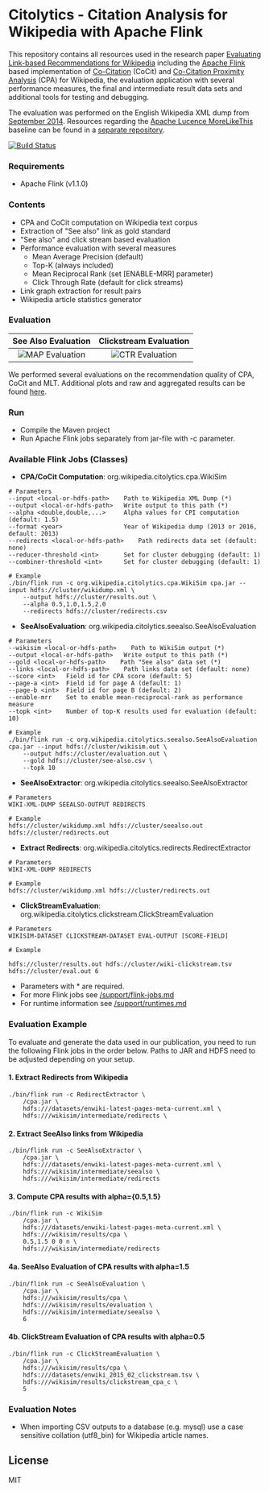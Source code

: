 # Citolytics - Citation Analysis for Wikipedia with Apache Flink

This repository contains all resources used in the research paper [Evaluating Link-based Recommendations for Wikipedia](https://github.com/wikimedia/citolytics/releases/download/v0.0.2/paper.pdf) including the [Apache Flink](https://flink.apache.org/) based implementation of [Co-Citation](https://en.wikipedia.org/wiki/Co-citation) (CoCit) and [Co-Citation Proximity Analysis](https://en.wikipedia.org/wiki/Co-citation_Proximity_Analysis) (CPA) for Wikipedia, the evaluation application with several performance measures, the final and intermediate result data sets and additional tools for testing and debugging.

The evaluation was performed on the English Wikipedia XML dump from [September 2014](https://archive.org/details/wikimedia-mediatar). Resources regarding the [Apache Lucence MoreLikeThis](https://lucene.apache.org/) baseline can be found in a [separate repository](https://github.com/mschwarzer/Wikipedia2Lucene).

[![Build Status](https://drone.io/github.com/TU-Berlin/cpa-demo/status.png)](https://drone.io/github.com/TU-Berlin/cpa-demo/latest)

### Requirements

- Apache Flink (v1.1.0)

### Contents

- CPA and CoCit computation on Wikipedia text corpus
- Extraction of "See also" link as gold standard
- "See also" and click stream based evaluation
- Performance evaluation with several measures
    - Mean Average Precision (default)
    - Top-K (always included)
    - Mean Reciprocal Rank (set [ENABLE-MRR] parameter)
    - Click Through Rate (default for click streams)
- Link graph extraction for result pairs
- Wikipedia article statistics generator

### Evaluation

See Also Evaluation | Clickstream Evaluation
:-------------------------:|:-------------------------:
![MAP Evaluation](evaluation/figure5_map-overall_s.png) | ![CTR Evaluation](evaluation/figure6_ctr-overall_s.png)

We performed several evaluations on the recommendation quality of CPA, CoCit and MLT. Additional plots and raw and aggregated results can be found [here](evaluation).

### Run
- Compile the Maven project
- Run Apache Flink jobs separately from jar-file with -c parameter.

### Available Flink Jobs (Classes)

- **CPA/CoCit Computation**: org.wikipedia.citolytics.cpa.WikiSim
```
# Parameters
--input <local-or-hdfs-path>    Path to Wikipedia XML Dump (*)
--output <local-or-hdfs-path>   Write output to this path (*)
--alpha <double,double,...>     Alpha values for CPI computation (default: 1.5)
--format <year>                 Year of Wikipedia dump (2013 or 2016, default: 2013)
--redirects <local-or-hdfs-path>    Path redirects data set (default: none)
--reducer-threshold <int>       Set for cluster debugging (default: 1)
--combiner-threshold <int>      Set for cluster debugging (default: 1)

# Example
./bin/flink run -c org.wikipedia.citolytics.cpa.WikiSim cpa.jar --input hdfs://cluster/wikidump.xml \
    --output hdfs://cluster/results.out \
    --alpha 0.5,1.0,1.5,2.0
    --redirects hdfs://cluster/redirects.csv
```

- **SeeAlsoEvaluation**: org.wikipedia.citolytics.seealso.SeeAlsoEvaluation
```
# Parameters
--wikisim <local-or-hdfs-path>    Path to WikiSim output (*)
--output <local-or-hdfs-path>   Write output to this path (*)
--gold <local-or-hdfs-path>    Path "See also" data set (*)
--links <local-or-hdfs-path>    Path links data set (default: none)
--score <int>   Field id for CPA score (default: 5)
--page-a <int>  Field id for page A (default: 1)
--page-b <int>  Field id for page B (default: 2)
--enable-mrr    Set to enable mean-reciprocal-rank as performance measure
--topk <int>    Number of top-K results used for evaluation (default: 10)

# Example
./bin/flink run -c org.wikipedia.citolytics.seealso.SeeAlsoEvaluation cpa.jar --input hdfs://cluster/wikisim.out \
    --output hdfs://cluster/evaluation.out \
    --gold hdfs://cluster/see-also.csv \
    --topk 10
```

- **SeeAlsoExtractor**: org.wikipedia.citolytics.seealso.SeeAlsoExtractor
```
# Parameters
WIKI-XML-DUMP SEEALSO-OUTPUT REDIRECTS

# Example
hdfs://cluster/wikidump.xml hdfs://cluster/seealso.out hdfs://cluster/redirects.out
```

- **Extract Redirects**: org.wikipedia.citolytics.redirects.RedirectExtractor
```
# Parameters
WIKI-XML-DUMP REDIRECTS

# Example
hdfs://cluster/wikidump.xml hdfs://cluster/redirects.out
```

- **ClickStreamEvaluation**: org.wikipedia.citolytics.clickstream.ClickStreamEvaluation
```
# Parameters
WIKISIM-DATASET CLICKSTREAM-DATASET EVAL-OUTPUT [SCORE-FIELD]

# Example

hdfs://cluster/results.out hdfs://cluster/wiki-clickstream.tsv hdfs://cluster/eval.out 6
```

- Parameters with * are required.
- For more Flink jobs see [/support/flink-jobs.md](https://github.com/TU-Berlin/cpa-demo/blob/master/support/flink-jobs.md)
- For runtime information see [/support/runtimes.md](https://github.com/TU-Berlin/cpa-demo/blob/master/support/runtimes.md)

### Evaluation Example
To evaluate and generate the data used in our publication, you need to run the following Flink jobs in the order below. Paths to JAR and HDFS need to be adjusted depending on your setup.

#### 1. Extract Redirects from Wikipedia
```
./bin/flink run -c RedirectExtractor \
    /cpa.jar \
    hdfs:///datasets/enwiki-latest-pages-meta-current.xml \
    hdfs:///wikisim/intermediate/redirects \
```

#### 2. Extract SeeAlso links from Wikipedia
```
./bin/flink run -c SeeAlsoExtractor \
    /cpa.jar \
    hdfs:///datasets/enwiki-latest-pages-meta-current.xml \
    hdfs:///wikisim/intermediate/seealso \
    hdfs:///wikisim/intermediate/redirects
```
#### 3. Compute CPA results with alpha={0.5,1.5}
```
./bin/flink run -c WikiSim
    /cpa.jar \
    hdfs:///datasets/enwiki-latest-pages-meta-current.xml \
    hdfs:///wikisim/results/cpa \
    0.5,1.5 0 0 n \
    hdfs:///wikisim/intermediate/redirects
```
#### 4a. SeeAlso Evaluation of CPA results with alpha=1.5
```
./bin/flink run -c SeeAlsoEvaluation \
    /cpa.jar \
    hdfs:///wikisim/results/cpa \
    hdfs:///wikisim/results/evaluation \
    hdfs:///wikisim/intermediate/seealso \
    6
```

#### 4b. ClickStream Evaluation of CPA results with alpha=0.5
```
./bin/flink run -c ClickStreamEvaluation \
    /cpa.jar \
    hdfs:///wikisim/results/cpa \
    hdfs:///datasets/enwiki_2015_02_clickstream.tsv \
    hdfs:///wikisim/results/clickstream_cpa_c \
    5
```

### Evaluation Notes
- When importing CSV outputs to a database (e.g. mysql) use a case sensitive collation (utf8_bin) for Wikipedia article names.


## License

MIT